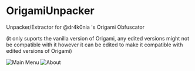 # OrigamiUnpacker
Unpacker/Extractor for @dr4k0nia 's Origami Obfuscator

(it only suports the vanilla version of Origami, any edited versions might not be compatible with it however it can be edited to make it compatible with edited versions of Origami)

![Main Menu](https://i.imgur.com/elVbmUt.png)
![About](https://i.imgur.com/lPfgTK3.png)
